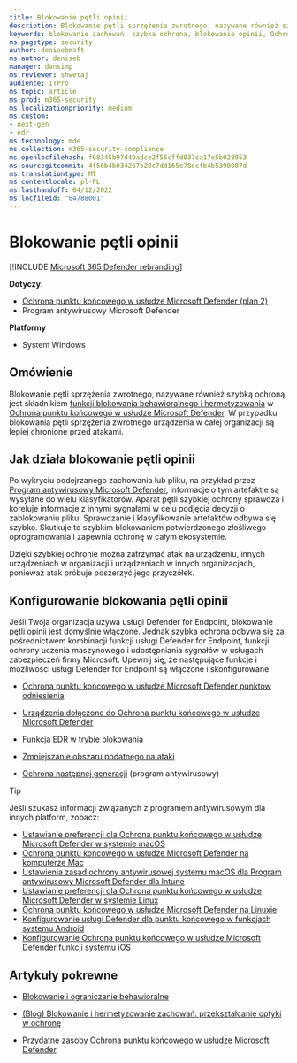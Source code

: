 ```yaml
---
title: Blokowanie pętli opinii
description: Blokowanie pętli sprzężenia zwrotnego, nazywane również szybką ochroną, jest częścią funkcji blokowania behawioralnego i powstrzymywania w Ochrona punktu końcowego w usłudze Microsoft Defender
keywords: blokowanie zachowań, szybka ochrona, blokowanie opinii, Ochrona punktu końcowego w usłudze Microsoft Defender
ms.pagetype: security
author: denisebmsft
ms.author: deniseb
manager: dansimp
ms.reviewer: shwetaj
audience: ITPro
ms.topic: article
ms.prod: m365-security
ms.localizationpriority: medium
ms.custom:
- next-gen
- edr
ms.technology: mde
ms.collection: m365-security-compliance
ms.openlocfilehash: f68345b97d49adce2f55cffd837ca17e5b028953
ms.sourcegitcommit: 4f56b4b034267b28c7dd165e78ecfb4b5390087d
ms.translationtype: MT
ms.contentlocale: pl-PL
ms.lasthandoff: 04/12/2022
ms.locfileid: "64788001"
---
```

# <a name="feedback-loop-blocking"></a>Blokowanie pętli opinii

[!INCLUDE [Microsoft 365 Defender rebranding](../../includes/microsoft-defender.md)]


**Dotyczy:**
- [Ochrona punktu końcowego w usłudze Microsoft Defender (plan 2)](https://go.microsoft.com/fwlink/?linkid=2154037) 
- Program antywirusowy Microsoft Defender

**Platformy**
- System Windows

## <a name="overview"></a>Omówienie

Blokowanie pętli sprzężenia zwrotnego, nazywane również szybką ochroną, jest składnikiem [funkcji blokowania behawioralnego i hermetyzowania](/microsoft-365/security/defender-endpoint/behavioral-blocking-containment) w [Ochrona punktu końcowego w usłudze Microsoft Defender](/windows/security/threat-protection/). W przypadku blokowania pętli sprzężenia zwrotnego urządzenia w całej organizacji są lepiej chronione przed atakami. 

## <a name="how-feedback-loop-blocking-works"></a>Jak działa blokowanie pętli opinii

Po wykryciu podejrzanego zachowania lub pliku, na przykład przez [Program antywirusowy Microsoft Defender](/windows/security/threat-protection/microsoft-defender-antivirus/microsoft-defender-antivirus-in-windows-10), informacje o tym artefaktie są wysyłane do wielu klasyfikatorów. Aparat pętli szybkiej ochrony sprawdza i koreluje informacje z innymi sygnałami w celu podjęcia decyzji o zablokowaniu pliku. Sprawdzanie i klasyfikowanie artefaktów odbywa się szybko. Skutkuje to szybkim blokowaniem potwierdzonego złośliwego oprogramowania i zapewnia ochronę w całym ekosystemie. 

Dzięki szybkiej ochronie można zatrzymać atak na urządzeniu, innych urządzeniach w organizacji i urządzeniach w innych organizacjach, ponieważ atak próbuje poszerzyć jego przyczółek.


## <a name="configuring-feedback-loop-blocking"></a>Konfigurowanie blokowania pętli opinii

Jeśli Twoja organizacja używa usługi Defender for Endpoint, blokowanie pętli opinii jest domyślnie włączone. Jednak szybka ochrona odbywa się za pośrednictwem kombinacji funkcji usługi Defender for Endpoint, funkcji ochrony uczenia maszynowego i udostępniania sygnałów w usługach zabezpieczeń firmy Microsoft. Upewnij się, że następujące funkcje i możliwości usługi Defender for Endpoint są włączone i skonfigurowane:

- [Ochrona punktu końcowego w usłudze Microsoft Defender punktów odniesienia](/microsoft-365/security/defender-endpoint/configure-machines-security-baseline)

- [Urządzenia dołączone do Ochrona punktu końcowego w usłudze Microsoft Defender](/microsoft-365/security/defender-endpoint/onboard-configure)

- [Funkcja EDR w trybie blokowania](/microsoft-365/security/defender-endpoint/edr-in-block-mode)

- [Zmniejszanie obszaru podatnego na ataki](/microsoft-365/security/defender-endpoint/attack-surface-reduction)

- [Ochrona następnej generacji](/windows/security/threat-protection/microsoft-defender-antivirus/configure-microsoft-defender-antivirus-features) (program antywirusowy)

> [!TIP]
> Jeśli szukasz informacji związanych z programem antywirusowym dla innych platform, zobacz:
> - [Ustawianie preferencji dla Ochrona punktu końcowego w usłudze Microsoft Defender w systemie macOS](mac-preferences.md)
> - [Ochrona punktu końcowego w usłudze Microsoft Defender na komputerze Mac](microsoft-defender-endpoint-mac.md)
> - [Ustawienia zasad ochrony antywirusowej systemu macOS dla Program antywirusowy Microsoft Defender dla Intune](/mem/intune/protect/antivirus-microsoft-defender-settings-macos)
> - [Ustawianie preferencji dla Ochrona punktu końcowego w usłudze Microsoft Defender w systemie Linux](linux-preferences.md)
> - [Ochrona punktu końcowego w usłudze Microsoft Defender na Linuxie](microsoft-defender-endpoint-linux.md)
> - [Konfigurowanie usługi Defender dla punktu końcowego w funkcjach systemu Android](android-configure.md)
> - [Konfigurowanie Ochrona punktu końcowego w usłudze Microsoft Defender funkcji systemu iOS](ios-configure-features.md)

## <a name="related-articles"></a>Artykuły pokrewne

- [Blokowanie i ograniczanie behawioralne](behavioral-blocking-containment.md)

- [(Blog) Blokowanie i hermetyzowanie zachowań: przekształcanie optyki w ochronę](https://www.microsoft.com/security/blog/2020/03/09/behavioral-blocking-and-containment-transforming-optics-into-protection/)

- [Przydatne zasoby Ochrona punktu końcowego w usłudze Microsoft Defender](/microsoft-365/security/defender-endpoint/helpful-resources)
